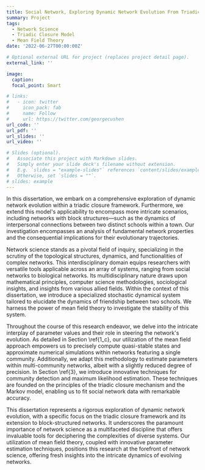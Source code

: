 ```yaml
---
title: Social Network, Exploring Dynamic Network Evolution From Triadic Closures to Block-Structured Networks
summary: Project
tags:
  - Network Science
  - Triadic Closure Model
  - Mean Field Theory
date: '2022-06-27T00:00:00Z'

# Optional external URL for project (replaces project detail page).
external_link: ''

image:
  caption: 
  focal_point: Smart

# links:
#   - icon: twitter
#     icon_pack: fab
#     name: Follow
#     url: https://twitter.com/georgecushen
url_code: ''
url_pdf: ''
url_slides: ''
url_video: ''

# Slides (optional).
#   Associate this project with Markdown slides.
#   Simply enter your slide deck's filename without extension.
#   E.g. `slides = "example-slides"` references `content/slides/example-slides.md`.
#   Otherwise, set `slides = ""`.
# slides: example
---
```


In this dissertation, we embark on a comprehensive exploration of dynamic network evolution within a triadic closure framework. Furthermore, we extend this model's applicability to encompass more intricate scenarios, including networks with block structures—such as the dynamics of interpersonal connections between two distinct schools within a town. Our investigation encompasses an analysis of fundamental network properties and the consequential implications for their evolutionary trajectories.

Network science stands as a pivotal field of inquiry, specializing in the scrutiny of the topological structures, dynamics, and functionalities of complex networks. This interdisciplinary domain equips researchers with versatile tools applicable across an array of systems, ranging from social networks to biological networks. Its multidisciplinary nature draws upon mathematical principles, computer science methodologies, sociological insights, and insights from various allied fields. Within the context of this dissertation, we introduce a specialized stochastic dynamical system tailored to elucidate the dynamics of friendship between two schools. We harness the power of mean field theory to investigate the stability of this system.

Throughout the course of this research endeavor, we delve into the intricate interplay of parameter values and their role in steering the network's evolution. As detailed in Section \ref{1_c}, our utilization of the mean field approach empowers us to precisely compute quasi-stable states and approximate numerical simulations within networks featuring a single community. Additionally, we adapt this methodology to estimate parameters within multi-community networks, albeit with a slightly reduced degree of precision. In Section \ref{3}, we introduce innovative techniques for community detection and maximum likelihood estimation. These techniques are founded on the principles of the triadic closure mechanism and the Markov model, enabling us to fit social network data with remarkable accuracy.

This dissertation represents a rigorous exploration of dynamic network evolution, with a specific focus on the triadic closure framework and its extension to block-structured networks. It underscores the paramount importance of network science as a multifaceted discipline that offers invaluable tools for deciphering the complexities of diverse systems. Our utilization of mean field theory, coupled with innovative parameter estimation techniques, positions this research at the forefront of network science, offering fresh insights into the intricate dynamics of evolving networks.